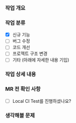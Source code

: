 ### 작업 개요


### 작업 분류
- [X] 신규 기능
- [ ] 버그 수정
- [ ] 코드 개선
- [ ] 프로젝트 구조 변경
- [ ] 기타 (아래에 자세한 내용 기입)

### 작업 상세 내용


### MR 전 확인 사항
- [ ] Local CI Test를 진행하셨나요?

### 생각해볼 문제
